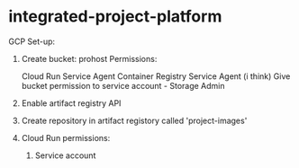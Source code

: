 # integrated-project-platform

GCP Set-up:

1. Create bucket: prohost
Permissions:

    Cloud Run Service Agent
    Container Registry Service Agent (i think)
    Give bucket permission to service account - Storage Admin

2. Enable artifact registry API
3. Create repository in artifact registory called 'project-images'
4. Cloud Run permissions:
   1. Service account